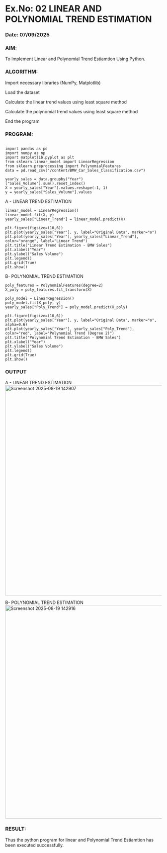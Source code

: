 # Ex.No: 02 LINEAR AND POLYNOMIAL TREND ESTIMATION
### Date: 07/09/2025
### AIM:
To Implement Linear and Polynomial Trend Estiamtion Using Python.

### ALGORITHM:
Import necessary libraries (NumPy, Matplotlib)

Load the dataset

Calculate the linear trend values using least square method

Calculate the polynomial trend values using least square method

End the program
### PROGRAM:

```

import pandas as pd
import numpy as np
import matplotlib.pyplot as plt
from sklearn.linear_model import LinearRegression
from sklearn.preprocessing import PolynomialFeatures
data = pd.read_csv("/content/BMW_Car_Sales_Classification.csv")

yearly_sales = data.groupby("Year")["Sales_Volume"].sum().reset_index()
X = yearly_sales["Year"].values.reshape(-1, 1)
y = yearly_sales["Sales_Volume"].values
```
A - LINEAR TREND ESTIMATION
```
linear_model = LinearRegression()
linear_model.fit(X, y)
yearly_sales["Linear_Trend"] = linear_model.predict(X)

plt.figure(figsize=(10,6))
plt.plot(yearly_sales["Year"], y, label="Original Data", marker="o")
plt.plot(yearly_sales["Year"], yearly_sales["Linear_Trend"], color="orange", label="Linear Trend")
plt.title("Linear Trend Estimation - BMW Sales")
plt.xlabel("Year")
plt.ylabel("Sales Volume")
plt.legend()
plt.grid(True)
plt.show()
```
B- POLYNOMIAL TREND ESTIMATION
```
poly_features = PolynomialFeatures(degree=2)
X_poly = poly_features.fit_transform(X)

poly_model = LinearRegression()
poly_model.fit(X_poly, y)
yearly_sales["Poly_Trend"] = poly_model.predict(X_poly)

plt.figure(figsize=(10,6))
plt.plot(yearly_sales["Year"], y, label="Original Data", marker="o", alpha=0.6)
plt.plot(yearly_sales["Year"], yearly_sales["Poly_Trend"], color="red", label="Polynomial Trend (Degree 2)")
plt.title("Polynomial Trend Estimation - BMW Sales")
plt.xlabel("Year")
plt.ylabel("Sales Volume")
plt.legend()
plt.grid(True)
plt.show()
```
### OUTPUT
A - LINEAR TREND ESTIMATION
<img width="1202" height="677" alt="Screenshot 2025-08-19 142907" src="https://github.com/user-attachments/assets/b93c648e-e546-4dec-bc3a-6ca00cd243a4" />

B- POLYNOMIAL TREND ESTIMATION
<img width="1174" height="687" alt="Screenshot 2025-08-19 142916" src="https://github.com/user-attachments/assets/5005c4a5-ac73-4be9-a2b9-54b7d8a3d1b3" />

### RESULT:
Thus the python program for linear and Polynomial Trend Estiamtion has been executed successfully.
